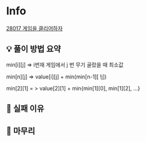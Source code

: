 # Info
[28017 게임을 클리어하자](https://www.acmicpc.net/problem/28017)

## 💡 풀이 방법 요약

min[i][j] => i번재 게임에서 j 번 무기 골랐을 때 최소값

min[n][j] => value[i][j] + min(min[n-1][ !j])

min[2][1] = > value[2][1] + min{min[1][0], min[1][2], ...}

## 👀 실패 이유

## 🙂 마무리

